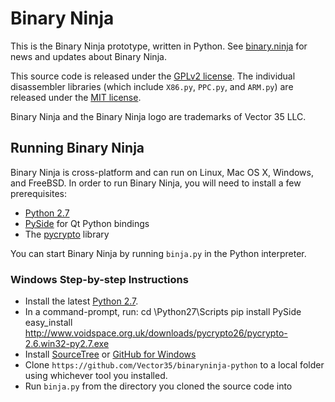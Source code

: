 # Binary Ninja
This is the Binary Ninja prototype, written in Python. See [binary.ninja](http://binary.ninja) for news and updates about Binary Ninja.

This source code is released under the [GPLv2 license](https://www.gnu.org/licenses/gpl-2.0.html). The individual disassembler libraries (which include `X86.py`, `PPC.py`, and `ARM.py`) are released under the [MIT license](http://opensource.org/licenses/MIT).

Binary Ninja and the Binary Ninja logo are trademarks of Vector 35 LLC.

## Running Binary Ninja
Binary Ninja is cross-platform and can run on Linux, Mac OS X, Windows, and FreeBSD. In order to run Binary Ninja, you will need to install a few prerequisites:

* [Python 2.7](https://www.python.org/downloads/)
* [PySide](https://pypi.python.org/pypi/PySide#installing-prerequisites) for Qt Python bindings
* The [pycrypto](https://www.dlitz.net/software/pycrypto/) library

You can start Binary Ninja by running `binja.py` in the Python interpreter.

### Windows Step-by-step Instructions

* Install the latest [Python 2.7](https://www.python.org/downloads/).
* In a command-prompt, run:
    cd \Python27\Scripts
    pip install PySide
    easy_install http://www.voidspace.org.uk/downloads/pycrypto26/pycrypto-2.6.win32-py2.7.exe
* Install [SourceTree](http://www.sourcetreeapp.com/download/) or [GitHub for Windows](https://windows.github.com/)
* Clone `https://github.com/Vector35/binaryninja-python` to a local folder using whichever tool you installed.
* Run `binja.py` from the directory you cloned the source code into
